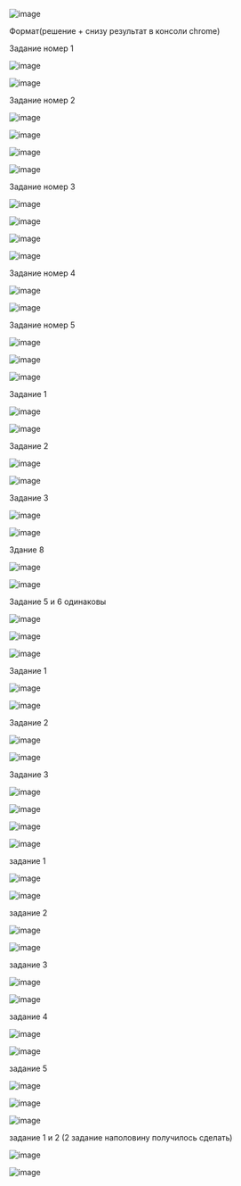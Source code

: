 


![image](https://user-images.githubusercontent.com/112850035/188698525-73f3fda0-5cc7-4df2-af0b-f38398621433.png)

Формат(решение + снизу результат в консоли chrome)

Задание номер 1

![image](https://user-images.githubusercontent.com/112850035/188697589-94cb7112-98e3-43b6-8398-6f1e9bd57d23.png) 

![image](https://user-images.githubusercontent.com/112850035/188697624-68498904-bc3b-4fba-b276-2c5633cde90b.png)

Задание номер 2

![image](https://user-images.githubusercontent.com/112850035/188697789-b959eec2-066e-4dd9-b44f-dc03861cb261.png)

![image](https://user-images.githubusercontent.com/112850035/188697813-45b77d1c-e82a-4bae-ac6d-190c38d0ef69.png)

![image](https://user-images.githubusercontent.com/112850035/188698098-e4bbc0a6-dbc6-4f15-a942-497e2e0e8def.png)

![image](https://user-images.githubusercontent.com/112850035/188698111-1847677c-cc2d-4cef-b5b9-e4bea7977f57.png)

Задание номер 3 

![image](https://user-images.githubusercontent.com/112850035/188698227-a3c9567a-dab4-44bf-a2ea-61d43441d93a.png)

![image](https://user-images.githubusercontent.com/112850035/188698262-0e4a63d6-6bbc-4842-802b-a190c763e2fc.png)

![image](https://user-images.githubusercontent.com/112850035/188698312-5a0ab445-dfd4-4890-98b5-66c4697b6650.png)

![image](https://user-images.githubusercontent.com/112850035/188698336-39143834-d34a-430a-bf95-cb45912a9fb9.png)

Задание номер 4

![image](https://user-images.githubusercontent.com/112850035/188698382-6245b065-bf3a-4b21-ad20-985d73c66f1f.png)

![image](https://user-images.githubusercontent.com/112850035/188698402-de672371-a982-4f64-bcc4-814fbe4e87cd.png)

Задание номер 5

![image](https://user-images.githubusercontent.com/112850035/188698448-335a20c5-1bdf-4239-8fcd-d73522e77baa.png)

![image](https://user-images.githubusercontent.com/112850035/188698465-8e4f90f8-fe7c-4fd4-9910-2c78fdafe599.png)


![image](https://user-images.githubusercontent.com/112850035/189279279-079de573-dbe8-4662-bb20-fb9383af16e7.png)

Задание 1

![image](https://user-images.githubusercontent.com/112850035/189278920-55cede02-8171-4d5e-bc7b-e3af6a73e3f4.png)

![image](https://user-images.githubusercontent.com/112850035/189278956-6b471755-a57c-44e6-a6db-ea26cb541ffb.png)

Задание 2

![image](https://user-images.githubusercontent.com/112850035/189278975-1d326138-d1ec-43cd-ac16-12df6652da9d.png)

![image](https://user-images.githubusercontent.com/112850035/189278992-31619a3a-ccfc-48f3-9236-2bb5e136aa09.png)

Задание 3

![image](https://user-images.githubusercontent.com/112850035/189279009-f664d5d3-7d20-4a4d-8853-a47281f4f752.png)

![image](https://user-images.githubusercontent.com/112850035/189279020-da8161c2-4e74-464c-ab40-bbca11ca6d84.png)

Здание 8

![image](https://user-images.githubusercontent.com/112850035/189279643-b99f53a1-d533-439a-a83c-6feb2dfa11ee.png)

![image](https://user-images.githubusercontent.com/112850035/189279654-a814ba89-9b77-4e19-b4cd-dac02b80dc1b.png)

Задание 5 и 6 одинаковы 

![image](https://user-images.githubusercontent.com/112850035/189279764-532d11db-3131-4477-b75f-0458d04376fd.png)

![image](https://user-images.githubusercontent.com/112850035/189279799-a7c81b28-e2e7-4623-92d6-f81f3fb42120.png)



![image](https://user-images.githubusercontent.com/112850035/189540889-cdc46589-3dbd-4539-aafc-aeb7f25b1778.png)

Задание 1

![image](https://user-images.githubusercontent.com/112850035/189540910-c0820d1b-c0ec-4c97-af0d-73364da58f67.png)

![image](https://user-images.githubusercontent.com/112850035/189540920-238df385-1866-4367-8aea-4ae88e736320.png)


Задание 2 

![image](https://user-images.githubusercontent.com/112850035/189540930-604d85f8-6548-4b92-8b62-ad14de620946.png)

![image](https://user-images.githubusercontent.com/112850035/189540940-d7232ad2-a550-484f-a7b2-5503d40876d0.png)


Задание 3 

![image](https://user-images.githubusercontent.com/112850035/189540960-ef52bbb5-8925-4b2d-99f3-da915936588c.png)

![image](https://user-images.githubusercontent.com/112850035/189540965-8fd264cb-973c-4b49-bbf0-b71a8f0e41bb.png)




![image](https://user-images.githubusercontent.com/112850035/191070060-4acdfe86-bbc0-4bf3-ba14-d099fd86c222.png)

![image](https://user-images.githubusercontent.com/112850035/191070092-ee678201-7a69-4d85-9424-08aac157a4ae.png)

задание 1

![image](https://user-images.githubusercontent.com/112850035/191070136-598b538a-cd52-4910-b002-653e206f9e31.png)

![image](https://user-images.githubusercontent.com/112850035/191070176-391ea8b3-fc9f-4a46-882c-01006ae68727.png)

задание 2

![image](https://user-images.githubusercontent.com/112850035/191070894-af9e0b75-0d29-4834-9997-e06bb4831bf8.png)

![image](https://user-images.githubusercontent.com/112850035/191070927-7e60bafc-875c-427f-826f-8ec9764f7caa.png)


задание 3

![image](https://user-images.githubusercontent.com/112850035/191071012-f4b41821-542c-4ec6-bf90-2fcb589c62c6.png)

![image](https://user-images.githubusercontent.com/112850035/191071037-7fcc21aa-8129-4633-a8b2-f4c77dcb4997.png)


задание 4

![image](https://user-images.githubusercontent.com/112850035/191071109-bf28c4d3-b898-410a-aa5e-a2caeb70df4b.png)

![image](https://user-images.githubusercontent.com/112850035/191071137-f7a0822d-7b82-4039-9c81-4fda24cf5759.png)

задание 5

![image](https://user-images.githubusercontent.com/112850035/191071190-c2e9a9ea-a65a-4ec6-ba08-dfcf48793054.png)

![image](https://user-images.githubusercontent.com/112850035/191071231-8055e6c7-24e2-4134-ac4f-9d4879a4c963.png)




![image](https://user-images.githubusercontent.com/112850035/191071451-cff235af-e2ae-4ec4-9de8-24cbda4127cd.png)


задание 1 и 2 (2 задание наполовину получилось сделать)

![image](https://user-images.githubusercontent.com/112850035/191071795-2f64dbb7-7f90-4074-865e-d5ca8573f0fd.png)

![image](https://user-images.githubusercontent.com/112850035/191071833-85813b80-980f-4f72-881a-4de8208b642b.png)




